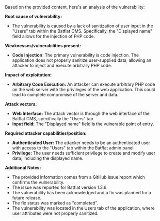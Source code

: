 Based on the provided content, here's an analysis of the vulnerability:

**Root cause of vulnerability:**
- The vulnerability is caused by a lack of sanitization of user input in the "Users" tab within the Batflat CMS. Specifically, the "Displayed name" field allows for the injection of PHP code.

**Weaknesses/vulnerabilities present:**
- **Code Injection:** The primary vulnerability is code injection. The application does not properly sanitize user-supplied data, allowing an attacker to inject and execute arbitrary PHP code.

**Impact of exploitation:**
- **Arbitrary Code Execution:** An attacker can execute arbitrary PHP code on the web server with the privileges of the web application. This could lead to complete compromise of the server and data.

**Attack vectors:**
- **Web Interface:** The attack vector is through the web interface of the Batflat CMS, specifically the "Users" tab.
- **Input field:** The "Displayed name" field is the vulnerable point of entry.

**Required attacker capabilities/position:**
- **Authenticated User:** The attacker needs to be an authenticated user with access to the "Users" tab within the Batflat admin panel.
- **Privilege:** The user needs sufficient privilege to create and modify user data, including the displayed name.

**Additional Notes:**
- The provided information comes from a GitHub issue report which confirms the vulnerability.
- The issue was reported for Batflat version 1.3.6.
- The vulnerability has been acknowledged and a fix was planned for a future release.
- The fix status was marked as "completed".
- The vulnerability was located in the Users tab of the application, where user attributes were not properly sanitized.